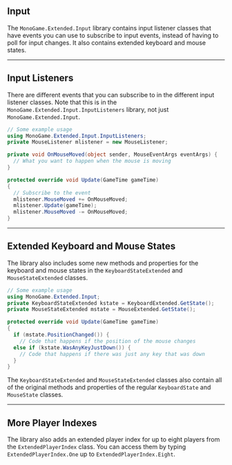 
## Input
The `MonoGame.Extended.Input` library contains input listener classes that have events you can use to subscribe to input events, instead of having to poll for input changes.  It also contains extended keyboard and mouse states.

---
## Input Listeners
There are different events that you can subscribe to in the different input listener classes. Note that this is in the `MonoGame.Extended.Input.InputListeners` library, not just `MonoGame.Extended.Input`.
```c#
// Some example usage
using MonoGame.Extended.Input.InputListeners;
private MouseListener mlistener = new MouseListener;

private void OnMouseMoved(object sender, MouseEventArgs eventArgs) {
  // What you want to happen when the mouse is moving
}

protected override void Update(GameTime gameTime)
{
  // Subscribe to the event
  mlistener.MouseMoved += OnMouseMoved;
  mlistener.Update(gameTime);
  mlistener.MouseMoved -= OnMouseMoved;
}
```

---
## Extended Keyboard and Mouse States
The library also includes some new methods and properties for the keyboard and mouse states in the `KeyboardStateExtended` and `MouseStateExtended` classes.
```c#
// Some example usage
using MonoGame.Extended.Input;
private KeyboardStateExtended kstate = KeyboardExtended.GetState();
private MouseStateExtended mstate = MouseExtended.GetState();

protected override void Update(GameTime gameTime)
{
  if (mstate.PositionChanged()) {
    // Code that happens if the position of the mouse changes
  else if (kstate.WasAnyKeyJustDown()) {
    // Code that happens if there was just any key that was down
  }
}
```

The `KeyboardStateExtended` and `MouseStateExtended` classes also contain all of the original methods and properties of the regular `KeyboardState` and `MouseState` classes.

---
## More Player Indexes
The library also adds an extended player index for up to eight players from the `ExtendedPlayerIndex` class. You can access them by typing `ExtendedPlayerIndex.One` up to `ExtendedPlayerIndex.Eight`.
